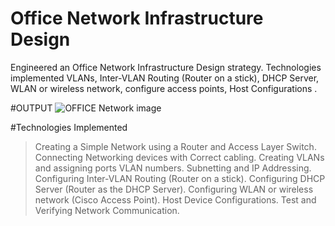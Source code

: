 # Office Network Infrastructure Design
Engineered an Office Network Infrastructure Design strategy. Technologies implemented VLANs, Inter-VLAN Routing (Router on a stick), DHCP Server, WLAN or wireless network, configure access points, Host Configurations .

#OUTPUT
![OFFICE Network image](https://github.com/Pradeeprajryali/OFFICE_NETWORK_DESIGN/assets/144598651/d36b51dc-649f-4daf-829d-20206ecb10e9)


#Technologies Implemented
> Creating a Simple Network using a Router and Access Layer Switch.
> Connecting Networking devices with Correct cabling.
> Creating VLANs and assigning ports VLAN numbers.
> Subnetting and IP Addressing.
> Configuring Inter-VLAN Routing (Router on a stick).
> Configuring DHCP Server (Router as the DHCP Server).
> Configuring WLAN or wireless network (Cisco Access Point).
> Host Device Configurations.
> Test and Verifying Network Communication.


